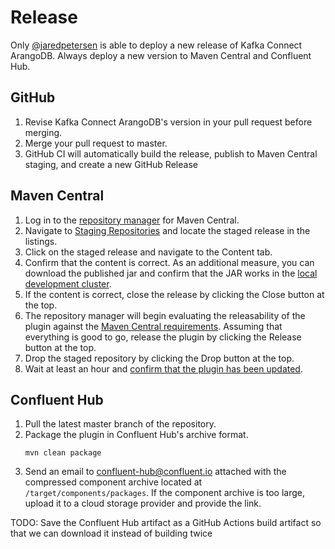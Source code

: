 # Release
Only [@jaredpetersen](https://github.com/jaredpetersen) is able to deploy a new release of Kafka Connect ArangoDB. Always deploy a new version to Maven Central and Confluent Hub.

## GitHub
1. Revise Kafka Connect ArangoDB's version in your pull request before merging.
2. Merge your pull request to master.
3. GitHub CI will automatically build the release, publish to Maven Central staging, and create a new GitHub Release

## Maven Central
1. Log in to the [repository manager](https://oss.sonatype.org/) for Maven Central.
2. Navigate to [Staging Repositories](https://oss.sonatype.org/#stagingRepositories) and locate the staged release in the listings.
3. Click on the staged release and navigate to the Content tab.
4. Confirm that the content is correct. As an additional measure, you can download the published jar and confirm that the JAR works in the [local development cluster](/docs/development).
5. If the content is correct, close the release by clicking the Close button at the top.
6. The repository manager will begin evaluating the releasability of the plugin against the [Maven Central requirements](https://central.sonatype.org/pages/requirements.html). Assuming that everything is good to go, release the plugin by clicking the Release button at the top.
7. Drop the staged repository by clicking the Drop button at the top.
8. Wait at least an hour and [confirm that the plugin has been updated](https://search.maven.org/search?q=g:io.github.jaredpetersen%20AND%20a:kafka-connect-arangodb&core=gav).

## Confluent Hub
1. Pull the latest master branch of the repository.
2. Package the plugin in Confluent Hub's archive format.
    ```
    mvn clean package
    ```
3. Send an email to [confluent-hub@confluent.io](mailto:confluent-hub@confluent.io?Subject=Kafka%20Connect%20ArangoDB%20Plugin%20--%20New%20Version%20Submission) attached with the compressed component archive located at `/target/components/packages`. If the component archive is too large, upload it to a cloud storage provider and provide the link.

TODO: Save the Confluent Hub artifact as a GitHub Actions build artifact so that we can download it instead of building twice
